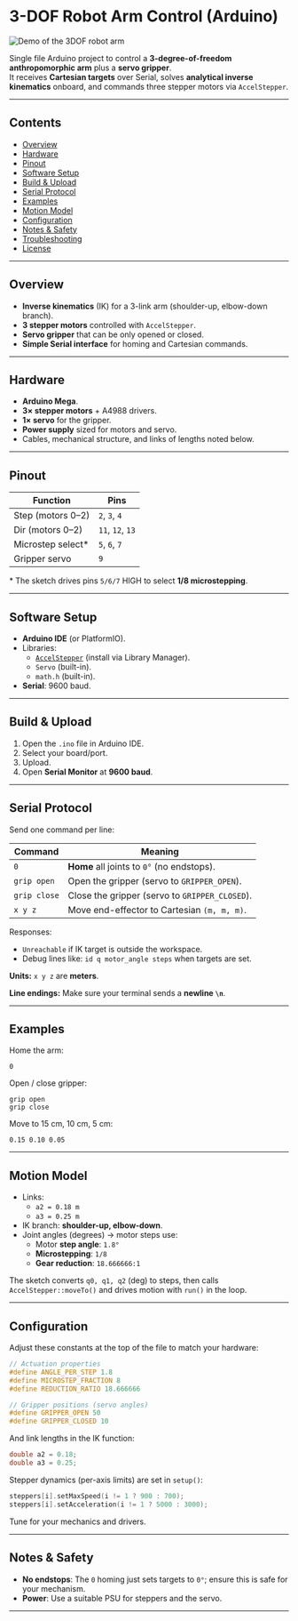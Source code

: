 # 3-DOF Robot Arm Control (Arduino)

![Demo of the 3DOF robot arm](docs/3dof_arm_slow.gif)

Single file Arduino project to control a **3-degree-of-freedom anthropomorphic arm** plus a **servo gripper**.  
It receives **Cartesian targets** over Serial, solves **analytical inverse kinematics** onboard, and commands three stepper motors via `AccelStepper`.

---

## Contents

- [Overview](#overview)
- [Hardware](#hardware)
- [Pinout](#pinout)
- [Software Setup](#software-setup)
- [Build & Upload](#build--upload)
- [Serial Protocol](#serial-protocol)
- [Examples](#examples)
- [Motion Model](#motion-model)
- [Configuration](#configuration)
- [Notes & Safety](#notes--safety)
- [Troubleshooting](#troubleshooting)
- [License](#license)

---

## Overview

- **Inverse kinematics** (IK) for a 3-link arm (shoulder-up, elbow-down branch).
- **3 stepper motors** controlled with `AccelStepper`.
- **Servo gripper** that can be only opened or closed.
- **Simple Serial interface** for homing and Cartesian commands.

---

## Hardware

- **Arduino Mega**.
- **3× stepper motors** + A4988 drivers.
- **1× servo** for the gripper.
- **Power supply** sized for motors and servo.
- Cables, mechanical structure, and links of lengths noted below.

---

## Pinout

| Function          | Pins              |
|-------------------|-------------------|
| Step (motors 0–2) | `2`, `3`, `4`     |
| Dir  (motors 0–2) | `11`, `12`, `13`  |
| Microstep select* | `5`, `6`, `7`     |
| Gripper servo     | `9`               |

\* The sketch drives pins `5/6/7` HIGH to select **1/8 microstepping**.

---

## Software Setup

- **Arduino IDE** (or PlatformIO).
- Libraries:
  - [`AccelStepper`](https://www.airspayce.com/mikem/arduino/AccelStepper/) (install via Library Manager).
  - `Servo` (built-in).
  - `math.h` (built-in).
- **Serial**: 9600 baud.

---

## Build & Upload

1. Open the `.ino` file in Arduino IDE.
2. Select your board/port.
3. Upload.
4. Open **Serial Monitor** at **9600 baud**.

---

## Serial Protocol

Send one command per line:

| Command      | Meaning                                        |
|--------------|------------------------------------------------|
| `0`          | **Home** all joints to `0°` (no endstops).     |
| `grip open`  | Open the gripper (servo to `GRIPPER_OPEN`).    |
| `grip close` | Close the gripper (servo to `GRIPPER_CLOSED`). |
| `x y z`      | Move end-effector to Cartesian `(m, m, m)`.    |

Responses:
- `Unreachable` if IK target is outside the workspace.
- Debug lines like: `id q motor_angle steps` when targets are set.

**Units:** `x y z` are **meters**.

**Line endings:** Make sure your terminal sends a **newline `\n`**.

---

## Examples

Home the arm:
```
0
```

Open / close gripper:
```
grip open
grip close
```

Move to 15 cm, 10 cm, 5 cm:
```
0.15 0.10 0.05
```

---

## Motion Model

- Links:
  - `a2 = 0.18 m`
  - `a3 = 0.25 m`
- IK branch: **shoulder-up, elbow-down**.
- Joint angles (degrees) → motor steps use:
  - Motor **step angle**: `1.8°`
  - **Microstepping**: `1/8`
  - **Gear reduction**: `18.666666:1`

The sketch converts `q0, q1, q2` (deg) to steps, then calls `AccelStepper::moveTo()` and drives motion with `run()` in the loop.

---

## Configuration

Adjust these constants at the top of the file to match your hardware:

```cpp
// Actuation properties
#define ANGLE_PER_STEP 1.8
#define MICROSTEP_FRACTION 8
#define REDUCTION_RATIO 18.666666

// Gripper positions (servo angles)
#define GRIPPER_OPEN 50
#define GRIPPER_CLOSED 10
```

And link lengths in the IK function:

```cpp
double a2 = 0.18;
double a3 = 0.25;
```

Stepper dynamics (per-axis limits) are set in `setup()`:
```cpp
steppers[i].setMaxSpeed(i != 1 ? 900 : 700);
steppers[i].setAcceleration(i != 1 ? 5000 : 3000);
```
Tune for your mechanics and drivers.

---

## Notes & Safety

- **No endstops**: The `0` homing just sets targets to `0°`; ensure this is safe for your mechanism.
- **Power**: Use a suitable PSU for steppers and the servo.

---
